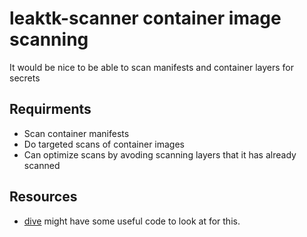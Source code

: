# leaktk-scanner container image scanning

It would be nice to be able to scan manifests and container layers for secrets

## Requirments

* Scan container manifests
* Do targeted scans of container images
* Can optimize scans by avoding scanning layers that it has already scanned

## Resources

* [dive](https://github.com/wagoodman/dive) might have some useful code to look at for this.
